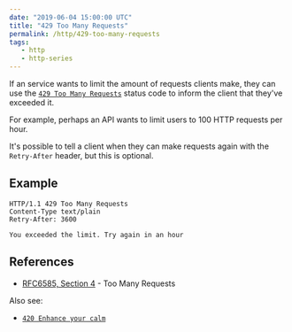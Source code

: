 ```yaml
---
date: "2019-06-04 15:00:00 UTC"
title: "429 Too Many Requests"
permalink: /http/429-too-many-requests
tags:
   - http
   - http-series
---
```


If an service wants to limit the amount of requests clients make, they can
use the [`429 Too Many Requests`][1] status code to inform the client that
they've exceeded it.

For example, perhaps an API wants to limit users to 100 HTTP requests per
hour.

It's possible to tell a client when they can make requests again with the
`Retry-After` header, but this is optional.

Example
-------

```http
HTTP/1.1 429 Too Many Requests
Content-Type text/plain
Retry-After: 3600

You exceeded the limit. Try again in an hour
```

References
----------

* [RFC6585, Section 4][1] - Too Many Requests

Also see:

* [`420 Enhance your calm`][2]

[1]: https://tools.ietf.org/html/rfc6585#section-4 "429 Too Many Requests"
[2]: /http/420-enhance-your-calm "420 Enhance your calm"
